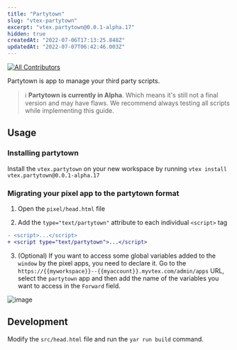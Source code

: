 ```yaml
---
title: "Partytown"
slug: "vtex-partytown"
excerpt: "vtex.partytown@0.0.1-alpha.17"
hidden: true
createdAt: "2022-07-06T17:13:25.848Z"
updatedAt: "2022-07-07T06:42:46.003Z"
---
```

<!-- DOCS-IGNORE:start -->
<!-- ALL-CONTRIBUTORS-BADGE:START - Do not remove or modify this section -->
[![All Contributors](https://img.shields.io/badge/all_contributors-0-orange.svg?style=flat-square)](#contributors-)
<!-- ALL-CONTRIBUTORS-BADGE:END -->
<!-- DOCS-IGNORE:end -->

Partytown is app to manage your third party scripts.

> ℹ️ **Partytown is currently in Alpha**. Which means it's still not a final version and may have flaws. We recommend always testing all scripts while implementing this guide.

## Usage
### Installing partytown

Install the `vtex.partytown` on your new workspace by running `vtex install vtex.partytown@0.0.1-alpha.17`

### Migrating your pixel app to the partytown format

1. Open the `pixel/head.html` file

2. Add the `type="text/partytown"` attribute to each individual `<script>` tag
```diff
- <script>...</script>
+ <script type="text/partytown">...</script>
```

3. (Optional) If you want to access some global variables added to the `window` by the pixel apps, you need to declare it. Go to the `https://{{myworkspace}}--{{myaccount}}.myvtex.com/admin/apps` URL, select the `partytown` app and then add the name of the variables you want to access in the `Forward` field.

![image](https://user-images.githubusercontent.com/40380674/169821502-4148db94-4a1a-493f-95ee-aaf5e243ebec.png)

## Development

Modify the `src/head.html` file and run the `yar run build` command.

<!-- TODO: Documentation -->